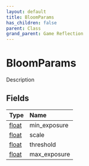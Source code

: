 ```yaml
---
layout: default
title: BloomParams
has_children: false
parent: Class
grand_parent: Game Reflection
---
```

# BloomParams
Description 

## Fields

| Type | Name |
|:-------------|:--------------|
| [float](/docs/game-reflection/components/float) | min_exposure |
| [float](/docs/game-reflection/components/float) | scale |
| [float](/docs/game-reflection/components/float) | threshold |
| [float](/docs/game-reflection/components/float) | max_exposure |

